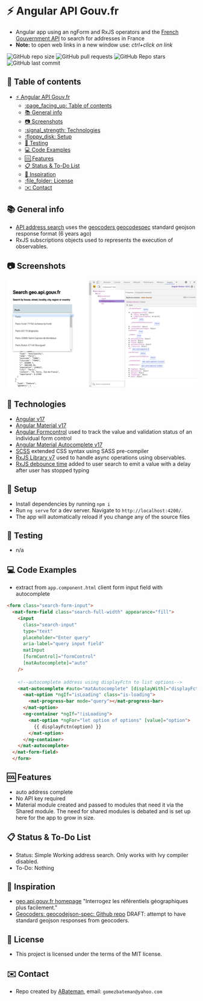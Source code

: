 # :zap: Angular API Gouv.fr

* Angular app using an ngForm and RxJS operators and the [French Gouvernment API](https://geo.api.gouv.fr/) to search for addresses in France
* **Note:** to open web links in a new window use: _ctrl+click on link_

![GitHub repo size](https://img.shields.io/github/repo-size/AndrewJBateman/angular-api-gouvfr?style=plastic)
![GitHub pull requests](https://img.shields.io/github/issues-pr/AndrewJBateman/angular-api-gouvfr?style=plastic)
![GitHub Repo stars](https://img.shields.io/github/stars/AndrewJBateman/angular-api-gouvfr?style=plastic)
![GitHub last commit](https://img.shields.io/github/last-commit/AndrewJBateman/angular-api-gouvfr?style=plastic)

## :page_facing_up: Table of contents

* [:zap: Angular API Gouv.fr](#zap-angular-api-gouvfr)
  * [:page\_facing\_up: Table of contents](#page_facing_up-table-of-contents)
  * [:books: General info](#books-general-info)
  * [:camera: Screenshots](#camera-screenshots)
  * [:signal\_strength: Technologies](#signal_strength-technologies)
  * [:floppy\_disk: Setup](#floppy_disk-setup)
  * [:flashlight: Testing](#flashlight-testing)
  * [:computer: Code Examples](#computer-code-examples)
  * [:cool: Features](#cool-features)
  * [:clipboard: Status \& To-Do List](#clipboard-status--to-do-list)
  * [:clap: Inspiration](#clap-inspiration)
  * [:file\_folder: License](#file_folder-license)
  * [:envelope: Contact](#envelope-contact)

## :books: General info

* [API address search](https://geo.api.gouv.fr/adresse) uses the [geocoders geocodespec](https://github.com/geocoders/geocodejson-spec) standard geojson response format (6 years ago)
* RxJS subscriptions objects used to represents the execution of observables.

## :camera: Screenshots

![Example screenshot](./img/search.png)

## :signal_strength: Technologies

* [Angular v17](https://angular.io/)
* [Angular Material v17](https://material.angular.io/)
* [Angular Formcontrol](https://angular.io/api/forms/FormControl) used to track the value and validation status of an individual form control
* [Angular Material Autocomplete v17](https://material.angular.io/components/autocomplete/api)
* [SCSS](https://sass-lang.com/guide) extended CSS syntax using SASS pre-compiler
* [RxJS Library v7](https://angular.io/guide/rx-library) used to handle async operations using observables.
* [RxJS debounce time](https://rxjs-dev.firebaseapp.com/api/operators/debounceTime) added to user search to emit a value with a delay after user has stopped typing

## :floppy_disk: Setup

* Install dependencies by running `npm i`
* Run `ng serve` for a dev server. Navigate to `http://localhost:4200/`.
* The app will automatically reload if you change any of the source files

## :flashlight: Testing

* n/a

## :computer: Code Examples

* extract from `app.component.html` client form input field with autocomplete

```html
<form class="search-form-input">
  <mat-form-field class="search-full-width" appearance="fill">
    <input
      class="search-input"
      type="text"
      placeholder="Enter query"
      aria-label="query input field"
      matInput
      [formControl]="formControl"
      [matAutocomplete]="auto"
    />

    <!--autocomplete address using displayFctn to list options-->
    <mat-autocomplete #auto="matAutocomplete" [displayWith]="displayFctn">
      <mat-option *ngIf="isLoading" class="is-loading">
        <mat-progress-bar mode="query"></mat-progress-bar>
      </mat-option>
      <ng-container *ngIf="!isLoading">
        <mat-option *ngFor="let option of options" [value]="option">
          {{ displayFctn(option) }}
        </mat-option>
      </ng-container>
    </mat-autocomplete>
  </mat-form-field>
  </form>

```

## :cool: Features

* auto address complete
* No API key required
* Material module created and passed to modules that need it via the Shared module. The need for shared modules is debated and is set up here for the app to grow in size.

## :clipboard: Status & To-Do List

* Status: Simple Working address search. Only works with Ivy compiler disabled.
* To-Do: Nothing

## :clap: Inspiration

* [geo.api.gouv.fr homepage](https://geo.api.gouv.fr/) "Interrogez les référentiels géographiques plus facilement."
* [Geocoders: geocodejson-spec: Github repo](https://github.com/geocoders/geocodejson-spec) DRAFT: attempt to have standard geojson responses from geocoders.

## :file_folder: License

* This project is licensed under the terms of the MIT license.

## :envelope: Contact

* Repo created by [ABateman](https://github.com/AndrewJBateman), email: `gomezbateman@yahoo.com`
